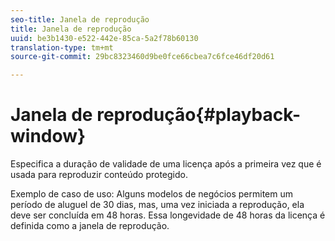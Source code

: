 ```yaml
---
seo-title: Janela de reprodução
title: Janela de reprodução
uuid: be3b1430-e522-442e-85ca-5a2f78b60130
translation-type: tm+mt
source-git-commit: 29bc8323460d9be0fce66cbea7c6fce46df20d61

---
```



# Janela de reprodução{#playback-window}

Especifica a duração de validade de uma licença após a primeira vez que é usada para reproduzir conteúdo protegido.

Exemplo de caso de uso: Alguns modelos de negócios permitem um período de aluguel de 30 dias, mas, uma vez iniciada a reprodução, ela deve ser concluída em 48 horas. Essa longevidade de 48 horas da licença é definida como a janela de reprodução.
